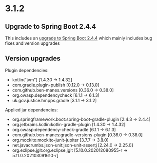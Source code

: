 # 3.1.2

## Upgrade to Spring Boot 2.4.4

This includes an [upgrade to Spring Boot 2.4.4](https://github.com/spring-projects/spring-boot/releases/tag/v2.4.4) which mainly includes bug fixes and version upgrades

## Version upgrades

Plugin dependencies:
- kotlin("jvm") [1.4.30 -> 1.4.32]
- com.gradle.plugin-publish [0.12.0 -> 0.13.0]
- com.github.ben-manes.versions [0.36.0 -> 0.38.0]
- org.owasp.dependencycheck [6.1.1 -> 6.1.3]
- uk.gov.justice.hmpps.gradle [3.1.1 -> 3.1.2]

Applied jar dependencies:
- org.springframework.boot:spring-boot-gradle-plugin [2.4.3 -> 2.4.4]
- org.jetbrains.kotlin:kotlin-gradle-plugin [1.4.30 -> 1.4.32]
- org.owasp:dependency-check-gradle [6.1.1 -> 6.1.3]
- com.github.ben-manes:gradle-versions-plugin [0.36.0 -> 0.38.0]
- org.mockito:mockito-junit-jupiter [3.7.7 -> 3.8.0]
- net.javacrumbs.json-unit:json-unit-assertj [2.24.0 -> 2.25.0]
- org.eclipse.jgit:org.eclipse.jgit [5.10.0.202012080955-r -> 5.11.0.202103091610-r]

